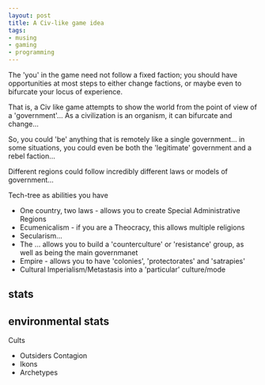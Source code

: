```yaml
---
layout: post
title: A Civ-like game idea
tags:
- musing
- gaming
- programming
---
```


The 'you' in the game need not follow a fixed faction; you should have opportunities at most steps to either change factions, or maybe even to bifurcate your locus of experience.

That is, a Civ like game attempts to show the world from the point of view of a 'government'... As a civilization is an organism, it can bifurcate and change...

So, you could 'be' anything that is remotely like a single government... in some situations, you could even be both the 'legitimate' government and a rebel faction...

Different regions could follow incredibly different laws or models of government...

Tech-tree as abilities you have
- One country, two laws - allows you to create Special Administrative Regions
- Ecumenicalism - if you are a Theocracy, this allows multiple religions
- Secularism...
- The ... allows you to build a 'counterculture' or 'resistance' group, as well as being the main governmanet
- Empire - allows you to have 'colonies', 'protectorates' and 'satrapies'
- Cultural Imperialism/Metastasis into a 'particular' culture/mode


stats
- 

environmental stats
- 



Cults
- Outsiders
    Contagion
- Ikons
- Archetypes

